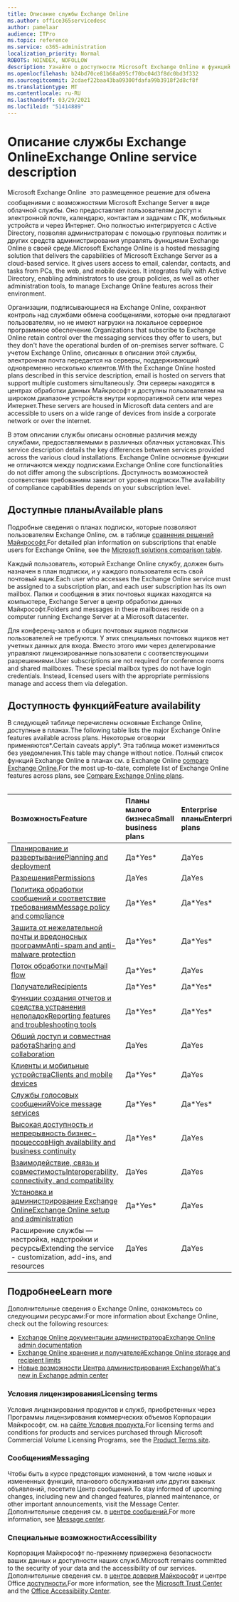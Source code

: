 ```yaml
---
title: Описание службы Exchange Online
ms.author: office365servicedesc
author: pamelaar
audience: ITPro
ms.topic: reference
ms.service: o365-administration
localization_priority: Normal
ROBOTS: NOINDEX, NOFOLLOW
description: Узнайте о доступности Microsoft Exchange Online и функций в Microsoft 365 и Office 365 планах.
ms.openlocfilehash: b24bd70ce81b68a895cf70bc04d3f8dc0bd3f332
ms.sourcegitcommit: 2cdaef22baa43ba09300fdafa99b3918f2d8cf8f
ms.translationtype: MT
ms.contentlocale: ru-RU
ms.lasthandoff: 03/29/2021
ms.locfileid: "51414889"
---
```

# <a name="exchange-online-service-description"></a><span data-ttu-id="e7e03-103">Описание службы Exchange Online</span><span class="sxs-lookup"><span data-stu-id="e7e03-103">Exchange Online service description</span></span>

<span data-ttu-id="e7e03-p101">Microsoft Exchange Online  это размещенное решение для обмена сообщениями с возможностями Microsoft Exchange Server в виде облачной службы. Оно предоставляет пользователям доступ к электронной почте, календарю, контактам и задачам с ПК, мобильных устройств и через Интернет. Оно полностью интегрируется с Active Directory, позволяя администраторам с помощью групповых политик и других средств администрирования управлять функциями Exchange Online в своей среде.</span><span class="sxs-lookup"><span data-stu-id="e7e03-p101">Microsoft Exchange Online is a hosted messaging solution that delivers the capabilities of Microsoft Exchange Server as a cloud-based service. It gives users access to email, calendar, contacts, and tasks from PCs, the web, and mobile devices. It integrates fully with Active Directory, enabling administrators to use group policies, as well as other administration tools, to manage Exchange Online features across their environment.</span></span>
  
<span data-ttu-id="e7e03-107">Организации, подписывающиеся на Exchange Online, сохраняют контроль над службами обмена сообщениями, которые они предлагают пользователям, но не имеют нагрузки на локальное серверное программное обеспечение.</span><span class="sxs-lookup"><span data-stu-id="e7e03-107">Organizations that subscribe to Exchange Online retain control over the messaging services they offer to users, but they don't have the operational burden of on-premises server software.</span></span> <span data-ttu-id="e7e03-108">С учетом Exchange Online, описанных в описании этой службы, электронная почта передается на серверы, поддерживающий одновременно несколько клиентов.</span><span class="sxs-lookup"><span data-stu-id="e7e03-108">With the Exchange Online hosted plans described in this service description, email is hosted on servers that support multiple customers simultaneously.</span></span> <span data-ttu-id="e7e03-109">Эти серверы находятся в центрах обработки данных Майкрософт и доступны пользователям на широком диапазоне устройств внутри корпоративной сети или через Интернет.</span><span class="sxs-lookup"><span data-stu-id="e7e03-109">These servers are housed in Microsoft data centers and are accessible to users on a wide range of devices from inside a corporate network or over the internet.</span></span>

<span data-ttu-id="e7e03-110">В этом описании службы описаны основные различия между службами, предоставляемыми в различных облачных установках.</span><span class="sxs-lookup"><span data-stu-id="e7e03-110">This service description details the key differences between services provided across the various cloud installations.</span></span> <span data-ttu-id="e7e03-111">Exchange Online основные функции не отличаются между подписками.</span><span class="sxs-lookup"><span data-stu-id="e7e03-111">Exchange Online core functionalities do not differ among the subscriptions.</span></span> <span data-ttu-id="e7e03-112">Доступность возможностей соответствия требованиям зависит от уровня подписки.</span><span class="sxs-lookup"><span data-stu-id="e7e03-112">The availability of compliance capabilities depends on your subscription level.</span></span>
  
## <a name="available-plans"></a><span data-ttu-id="e7e03-113">Доступные планы</span><span class="sxs-lookup"><span data-stu-id="e7e03-113">Available plans</span></span>

<span data-ttu-id="e7e03-114">Подробные сведения о планах подписки, которые позволяют пользователям Exchange Online, см. в таблице [сравнения решений Майкрософт.](https://go.microsoft.com/fwlink/?linkid=2139145)</span><span class="sxs-lookup"><span data-stu-id="e7e03-114">For detailed plan information on subscriptions that enable users for Exchange Online, see the [Microsoft solutions comparison table](https://go.microsoft.com/fwlink/?linkid=2139145).</span></span>

<span data-ttu-id="e7e03-115">Каждый пользователь, который Exchange Online службу, должен быть назначен в план подписки, и у каждого пользователя есть свой почтовый ящик.</span><span class="sxs-lookup"><span data-stu-id="e7e03-115">Each user who accesses the Exchange Online service must be assigned to a subscription plan, and each user subscription has its own mailbox.</span></span> <span data-ttu-id="e7e03-116">Папки и сообщения в этих почтовых ящиках находятся на компьютере, Exchange Server в центр обработки данных Майкрософт.</span><span class="sxs-lookup"><span data-stu-id="e7e03-116">Folders and messages in these mailboxes reside on a computer running Exchange Server at a Microsoft datacenter.</span></span>
  
<span data-ttu-id="e7e03-p105">Для конференц-залов и общих почтовых ящиков подписки пользователей не требуются. У этих специальных почтовых ящиков нет учетных данных для входа. Вместо этого ими через делегирование управляют лицензированные пользователи с соответствующими разрешениями.</span><span class="sxs-lookup"><span data-stu-id="e7e03-p105">User subscriptions are not required for conference rooms and shared mailboxes. These special mailbox types do not have login credentials. Instead, licensed users with the appropriate permissions manage and access them via delegation.</span></span>

## <a name="feature-availability"></a><span data-ttu-id="e7e03-120">Доступность функций</span><span class="sxs-lookup"><span data-stu-id="e7e03-120">Feature availability</span></span>

<span data-ttu-id="e7e03-121">В следующей таблице перечислены основные Exchange Online, доступные в планах.</span><span class="sxs-lookup"><span data-stu-id="e7e03-121">The following table lists the major Exchange Online features available across plans.</span></span> <span data-ttu-id="e7e03-122">Некоторые оговорки применяются\*.</span><span class="sxs-lookup"><span data-stu-id="e7e03-122">Certain caveats apply\*.</span></span> <span data-ttu-id="e7e03-123">Эта таблица может измениться без уведомления.</span><span class="sxs-lookup"><span data-stu-id="e7e03-123">This table may change without notice.</span></span> <span data-ttu-id="e7e03-124">Полный список функций Exchange Online в планах см. в Exchange Online [compare Exchange Online.](https://www.microsoft.com/microsoft-365/exchange/compare-microsoft-exchange-online-plans)</span><span class="sxs-lookup"><span data-stu-id="e7e03-124">For the most up-to-date, complete list of Exchange Online features across plans, see [Compare Exchange Online plans](https://www.microsoft.com/microsoft-365/exchange/compare-microsoft-exchange-online-plans).</span></span><br><br>
  
| <span data-ttu-id="e7e03-125">Возможность</span><span class="sxs-lookup"><span data-stu-id="e7e03-125">Feature</span></span> | <span data-ttu-id="e7e03-126">Планы малого бизнеса</span><span class="sxs-lookup"><span data-stu-id="e7e03-126">Small business plans</span></span> | <span data-ttu-id="e7e03-127">Enterprise планы</span><span class="sxs-lookup"><span data-stu-id="e7e03-127">Enterprise plans</span></span> | <span data-ttu-id="e7e03-128">Планы образования</span><span class="sxs-lookup"><span data-stu-id="e7e03-128">Education plans</span></span> | <span data-ttu-id="e7e03-129">GCC</span><span class="sxs-lookup"><span data-stu-id="e7e03-129">GCC</span></span> | <span data-ttu-id="e7e03-130">GCC High</span><span class="sxs-lookup"><span data-stu-id="e7e03-130">GCC-High</span></span> | <span data-ttu-id="e7e03-131">DOD</span><span class="sxs-lookup"><span data-stu-id="e7e03-131">DOD</span></span> | 
|:-----|:-----|:-----|:-----|:-----|:-----|:-----|
|[<span data-ttu-id="e7e03-132">Планирование и развертывание</span><span class="sxs-lookup"><span data-stu-id="e7e03-132">Planning and deployment</span></span>](planning-and-deployment.md)|<span data-ttu-id="e7e03-133">Да\*</span><span class="sxs-lookup"><span data-stu-id="e7e03-133">Yes\*</span></span>|<span data-ttu-id="e7e03-134">Да</span><span class="sxs-lookup"><span data-stu-id="e7e03-134">Yes</span></span>|<span data-ttu-id="e7e03-135">Да</span><span class="sxs-lookup"><span data-stu-id="e7e03-135">Yes</span></span>|<span data-ttu-id="e7e03-136">Да</span><span class="sxs-lookup"><span data-stu-id="e7e03-136">Yes</span></span>|<span data-ttu-id="e7e03-137">Да</span><span class="sxs-lookup"><span data-stu-id="e7e03-137">Yes</span></span>|<span data-ttu-id="e7e03-138">Да</span><span class="sxs-lookup"><span data-stu-id="e7e03-138">Yes</span></span>|
|[<span data-ttu-id="e7e03-139">Разрешения</span><span class="sxs-lookup"><span data-stu-id="e7e03-139">Permissions</span></span>](permissions.md)|<span data-ttu-id="e7e03-140">Да</span><span class="sxs-lookup"><span data-stu-id="e7e03-140">Yes</span></span>|<span data-ttu-id="e7e03-141">Да</span><span class="sxs-lookup"><span data-stu-id="e7e03-141">Yes</span></span>|<span data-ttu-id="e7e03-142">Да</span><span class="sxs-lookup"><span data-stu-id="e7e03-142">Yes</span></span>|<span data-ttu-id="e7e03-143">Да</span><span class="sxs-lookup"><span data-stu-id="e7e03-143">Yes</span></span>|<span data-ttu-id="e7e03-144">Да</span><span class="sxs-lookup"><span data-stu-id="e7e03-144">Yes</span></span>|<span data-ttu-id="e7e03-145">Да</span><span class="sxs-lookup"><span data-stu-id="e7e03-145">Yes</span></span>|
|[<span data-ttu-id="e7e03-146">Политика обработки сообщений и соответствие требованиям</span><span class="sxs-lookup"><span data-stu-id="e7e03-146">Message policy and compliance</span></span>](message-policy-and-compliance.md)|<span data-ttu-id="e7e03-147">Да\*</span><span class="sxs-lookup"><span data-stu-id="e7e03-147">Yes\*</span></span>|<span data-ttu-id="e7e03-148">Да\*</span><span class="sxs-lookup"><span data-stu-id="e7e03-148">Yes\*</span></span>|<span data-ttu-id="e7e03-149">Да</span><span class="sxs-lookup"><span data-stu-id="e7e03-149">Yes</span></span>|<span data-ttu-id="e7e03-150">Да</span><span class="sxs-lookup"><span data-stu-id="e7e03-150">Yes</span></span>|<span data-ttu-id="e7e03-151">Да</span><span class="sxs-lookup"><span data-stu-id="e7e03-151">Yes</span></span>|<span data-ttu-id="e7e03-152">Да</span><span class="sxs-lookup"><span data-stu-id="e7e03-152">Yes</span></span>|
|[<span data-ttu-id="e7e03-153">Защита от нежелательной почты и вредоносных программ</span><span class="sxs-lookup"><span data-stu-id="e7e03-153">Anti-spam and anti-malware protection</span></span>](anti-spam-and-anti-malware-protection.md)|<span data-ttu-id="e7e03-154">Да\*</span><span class="sxs-lookup"><span data-stu-id="e7e03-154">Yes\*</span></span>|<span data-ttu-id="e7e03-155">Да\*</span><span class="sxs-lookup"><span data-stu-id="e7e03-155">Yes\*</span></span>|<span data-ttu-id="e7e03-156">Да</span><span class="sxs-lookup"><span data-stu-id="e7e03-156">Yes</span></span>|<span data-ttu-id="e7e03-157">Да</span><span class="sxs-lookup"><span data-stu-id="e7e03-157">Yes</span></span>|<span data-ttu-id="e7e03-158">Да</span><span class="sxs-lookup"><span data-stu-id="e7e03-158">Yes</span></span>|<span data-ttu-id="e7e03-159">Да</span><span class="sxs-lookup"><span data-stu-id="e7e03-159">Yes</span></span>|
|[<span data-ttu-id="e7e03-160">Поток обработки почты</span><span class="sxs-lookup"><span data-stu-id="e7e03-160">Mail flow</span></span>](mail-flow.md)|<span data-ttu-id="e7e03-161">Да\*</span><span class="sxs-lookup"><span data-stu-id="e7e03-161">Yes\*</span></span>|<span data-ttu-id="e7e03-162">Да</span><span class="sxs-lookup"><span data-stu-id="e7e03-162">Yes</span></span>|<span data-ttu-id="e7e03-163">Да</span><span class="sxs-lookup"><span data-stu-id="e7e03-163">Yes</span></span>|<span data-ttu-id="e7e03-164">Да</span><span class="sxs-lookup"><span data-stu-id="e7e03-164">Yes</span></span>|<span data-ttu-id="e7e03-165">Да</span><span class="sxs-lookup"><span data-stu-id="e7e03-165">Yes</span></span>|<span data-ttu-id="e7e03-166">Да</span><span class="sxs-lookup"><span data-stu-id="e7e03-166">Yes</span></span>|
|[<span data-ttu-id="e7e03-167">Получатели</span><span class="sxs-lookup"><span data-stu-id="e7e03-167">Recipients</span></span>](recipients.md)|<span data-ttu-id="e7e03-168">Да\*</span><span class="sxs-lookup"><span data-stu-id="e7e03-168">Yes\*</span></span>|<span data-ttu-id="e7e03-169">Да\*</span><span class="sxs-lookup"><span data-stu-id="e7e03-169">Yes\*</span></span>|<span data-ttu-id="e7e03-170">Да</span><span class="sxs-lookup"><span data-stu-id="e7e03-170">Yes</span></span>|<span data-ttu-id="e7e03-171">Да</span><span class="sxs-lookup"><span data-stu-id="e7e03-171">Yes</span></span>|<span data-ttu-id="e7e03-172">Да\*</span><span class="sxs-lookup"><span data-stu-id="e7e03-172">Yes\*</span></span>|<span data-ttu-id="e7e03-173">Да\*</span><span class="sxs-lookup"><span data-stu-id="e7e03-173">Yes\*</span></span>|
|[<span data-ttu-id="e7e03-174">Функции создания отчетов и средства устранения неполадок</span><span class="sxs-lookup"><span data-stu-id="e7e03-174">Reporting features and troubleshooting tools</span></span>](reporting-features-and-troubleshooting-tools.md)|<span data-ttu-id="e7e03-175">Да\*</span><span class="sxs-lookup"><span data-stu-id="e7e03-175">Yes\*</span></span>|<span data-ttu-id="e7e03-176">Да\*</span><span class="sxs-lookup"><span data-stu-id="e7e03-176">Yes\*</span></span>|<span data-ttu-id="e7e03-177">Да</span><span class="sxs-lookup"><span data-stu-id="e7e03-177">Yes</span></span>|<span data-ttu-id="e7e03-178">Да</span><span class="sxs-lookup"><span data-stu-id="e7e03-178">Yes</span></span>|<span data-ttu-id="e7e03-179">Да\*</span><span class="sxs-lookup"><span data-stu-id="e7e03-179">Yes\*</span></span>|<span data-ttu-id="e7e03-180">Да\*</span><span class="sxs-lookup"><span data-stu-id="e7e03-180">Yes\*</span></span>|
|[<span data-ttu-id="e7e03-181">Общий доступ и совместная работа</span><span class="sxs-lookup"><span data-stu-id="e7e03-181">Sharing and collaboration</span></span>](sharing-and-collaboration.md)|<span data-ttu-id="e7e03-182">Да</span><span class="sxs-lookup"><span data-stu-id="e7e03-182">Yes</span></span>|<span data-ttu-id="e7e03-183">Да</span><span class="sxs-lookup"><span data-stu-id="e7e03-183">Yes</span></span>|<span data-ttu-id="e7e03-184">Да</span><span class="sxs-lookup"><span data-stu-id="e7e03-184">Yes</span></span>|<span data-ttu-id="e7e03-185">Да</span><span class="sxs-lookup"><span data-stu-id="e7e03-185">Yes</span></span>|<span data-ttu-id="e7e03-186">Да</span><span class="sxs-lookup"><span data-stu-id="e7e03-186">Yes</span></span>|<span data-ttu-id="e7e03-187">Да</span><span class="sxs-lookup"><span data-stu-id="e7e03-187">Yes</span></span>|
|[<span data-ttu-id="e7e03-188">Клиенты и мобильные устройства</span><span class="sxs-lookup"><span data-stu-id="e7e03-188">Clients and mobile devices</span></span>](clients-and-mobile-devices.md)|<span data-ttu-id="e7e03-189">Да\*</span><span class="sxs-lookup"><span data-stu-id="e7e03-189">Yes\*</span></span>|<span data-ttu-id="e7e03-190">Да</span><span class="sxs-lookup"><span data-stu-id="e7e03-190">Yes</span></span>|<span data-ttu-id="e7e03-191">Да</span><span class="sxs-lookup"><span data-stu-id="e7e03-191">Yes</span></span>|<span data-ttu-id="e7e03-192">Да\*</span><span class="sxs-lookup"><span data-stu-id="e7e03-192">Yes\*</span></span>|<span data-ttu-id="e7e03-193">Да\*</span><span class="sxs-lookup"><span data-stu-id="e7e03-193">Yes\*</span></span>|<span data-ttu-id="e7e03-194">Да\*</span><span class="sxs-lookup"><span data-stu-id="e7e03-194">Yes\*</span></span>|
|[<span data-ttu-id="e7e03-195">Службы голосовых сообщений</span><span class="sxs-lookup"><span data-stu-id="e7e03-195">Voice message services</span></span>](voice-message-services.md)|<span data-ttu-id="e7e03-196">Да\*</span><span class="sxs-lookup"><span data-stu-id="e7e03-196">Yes\*</span></span>|<span data-ttu-id="e7e03-197">Да\*</span><span class="sxs-lookup"><span data-stu-id="e7e03-197">Yes\*</span></span>|<span data-ttu-id="e7e03-198">Да</span><span class="sxs-lookup"><span data-stu-id="e7e03-198">Yes</span></span>|<span data-ttu-id="e7e03-199">Нет\*</span><span class="sxs-lookup"><span data-stu-id="e7e03-199">No\*</span></span>|<span data-ttu-id="e7e03-200">Нет\*</span><span class="sxs-lookup"><span data-stu-id="e7e03-200">No\*</span></span>|<span data-ttu-id="e7e03-201">Нет\*</span><span class="sxs-lookup"><span data-stu-id="e7e03-201">No\*</span></span>|
|[<span data-ttu-id="e7e03-202">Высокая доступность и непрерывность бизнес-процессов</span><span class="sxs-lookup"><span data-stu-id="e7e03-202">High availability and business continuity</span></span>](high-availability-and-business-continuity.md)|<span data-ttu-id="e7e03-203">Да\*</span><span class="sxs-lookup"><span data-stu-id="e7e03-203">Yes\*</span></span>|<span data-ttu-id="e7e03-204">Да</span><span class="sxs-lookup"><span data-stu-id="e7e03-204">Yes</span></span>|<span data-ttu-id="e7e03-205">Да</span><span class="sxs-lookup"><span data-stu-id="e7e03-205">Yes</span></span>|<span data-ttu-id="e7e03-206">Да</span><span class="sxs-lookup"><span data-stu-id="e7e03-206">Yes</span></span>|<span data-ttu-id="e7e03-207">Да</span><span class="sxs-lookup"><span data-stu-id="e7e03-207">Yes</span></span>|<span data-ttu-id="e7e03-208">Да</span><span class="sxs-lookup"><span data-stu-id="e7e03-208">Yes</span></span>|
|[<span data-ttu-id="e7e03-209">Взаимодействие, связь и совместимость</span><span class="sxs-lookup"><span data-stu-id="e7e03-209">Interoperability, connectivity, and compatibility</span></span>](interoperability-connectivity-and-compatibility.md)|<span data-ttu-id="e7e03-210">Да</span><span class="sxs-lookup"><span data-stu-id="e7e03-210">Yes</span></span>|<span data-ttu-id="e7e03-211">Да</span><span class="sxs-lookup"><span data-stu-id="e7e03-211">Yes</span></span>|<span data-ttu-id="e7e03-212">Да</span><span class="sxs-lookup"><span data-stu-id="e7e03-212">Yes</span></span>|<span data-ttu-id="e7e03-213">Да</span><span class="sxs-lookup"><span data-stu-id="e7e03-213">Yes</span></span>|<span data-ttu-id="e7e03-214">Да</span><span class="sxs-lookup"><span data-stu-id="e7e03-214">Yes</span></span>|<span data-ttu-id="e7e03-215">Да</span><span class="sxs-lookup"><span data-stu-id="e7e03-215">Yes</span></span>|
|[<span data-ttu-id="e7e03-216">Установка и администрирование Exchange Online</span><span class="sxs-lookup"><span data-stu-id="e7e03-216">Exchange Online setup and administration</span></span>](exchange-online-setup-and-administration.md)|<span data-ttu-id="e7e03-217">Да\*</span><span class="sxs-lookup"><span data-stu-id="e7e03-217">Yes\*</span></span>|<span data-ttu-id="e7e03-218">Да</span><span class="sxs-lookup"><span data-stu-id="e7e03-218">Yes</span></span>|<span data-ttu-id="e7e03-219">Да</span><span class="sxs-lookup"><span data-stu-id="e7e03-219">Yes</span></span>|<span data-ttu-id="e7e03-220">Да</span><span class="sxs-lookup"><span data-stu-id="e7e03-220">Yes</span></span>|<span data-ttu-id="e7e03-221">Да</span><span class="sxs-lookup"><span data-stu-id="e7e03-221">Yes</span></span>|<span data-ttu-id="e7e03-222">Да\*</span><span class="sxs-lookup"><span data-stu-id="e7e03-222">Yes\*</span></span>|
|<span data-ttu-id="e7e03-223">Расширение службы — настройка, надстройки и ресурсы</span><span class="sxs-lookup"><span data-stu-id="e7e03-223">Extending the service - customization, add-ins, and resources</span></span>|<span data-ttu-id="e7e03-224">Да</span><span class="sxs-lookup"><span data-stu-id="e7e03-224">Yes</span></span>|<span data-ttu-id="e7e03-225">Да</span><span class="sxs-lookup"><span data-stu-id="e7e03-225">Yes</span></span>|<span data-ttu-id="e7e03-226">Да</span><span class="sxs-lookup"><span data-stu-id="e7e03-226">Yes</span></span>|<span data-ttu-id="e7e03-227">Да</span><span class="sxs-lookup"><span data-stu-id="e7e03-227">Yes</span></span>|<span data-ttu-id="e7e03-228">Да</span><span class="sxs-lookup"><span data-stu-id="e7e03-228">Yes</span></span>|<span data-ttu-id="e7e03-229">Да</span><span class="sxs-lookup"><span data-stu-id="e7e03-229">Yes</span></span>|

## <a name="learn-more"></a><span data-ttu-id="e7e03-230">Подробнее</span><span class="sxs-lookup"><span data-stu-id="e7e03-230">Learn more</span></span>

<span data-ttu-id="e7e03-231">Дополнительные сведения о Exchange Online, ознакомьтесь со следующими ресурсами:</span><span class="sxs-lookup"><span data-stu-id="e7e03-231">For more information about Exchange Online, check out the following resources:</span></span>

- [<span data-ttu-id="e7e03-232">Exchange Online документации администратора</span><span class="sxs-lookup"><span data-stu-id="e7e03-232">Exchange Online admin documentation</span></span>](/exchange/exchange-online)
- [<span data-ttu-id="e7e03-233">Exchange Online хранения и получателей</span><span class="sxs-lookup"><span data-stu-id="e7e03-233">Exchange Online storage and recipient limits</span></span>](exchange-online-limits.md)
- [<span data-ttu-id="e7e03-234">Новые возможности Центра администрирования Exchange</span><span class="sxs-lookup"><span data-stu-id="e7e03-234">What's new in Exchange admin center</span></span>](/exchange/whats-new)

### <a name="licensing-terms"></a><span data-ttu-id="e7e03-235">Условия лицензирования</span><span class="sxs-lookup"><span data-stu-id="e7e03-235">Licensing terms</span></span>

<span data-ttu-id="e7e03-236">Условия лицензирования продуктов и служб, приобретенных через Программы лицензирования коммерческих объемов Корпорации Майкрософт, см. на [сайте Условия продукта.](https://www.microsoft.com/licensing/terms/)</span><span class="sxs-lookup"><span data-stu-id="e7e03-236">For licensing terms and conditions for products and services purchased through Microsoft Commercial Volume Licensing Programs, see the [Product Terms site](https://www.microsoft.com/licensing/terms/).</span></span> 

### <a name="messaging"></a><span data-ttu-id="e7e03-237">Сообщения</span><span class="sxs-lookup"><span data-stu-id="e7e03-237">Messaging</span></span>

<span data-ttu-id="e7e03-238">Чтобы быть в курсе предстоящих изменений, в том числе новых и измененных функций, планового обслуживания или других важных объявлений, посетите Центр сообщений.</span><span class="sxs-lookup"><span data-stu-id="e7e03-238">To stay informed of upcoming changes, including new and changed features, planned maintenance, or other important announcements, visit the Message Center.</span></span> <span data-ttu-id="e7e03-239">Дополнительные сведения см. в [центре сообщений.](/microsoft-365/admin/manage/message-center)</span><span class="sxs-lookup"><span data-stu-id="e7e03-239">For more information, see [Message center](/microsoft-365/admin/manage/message-center).</span></span>

### <a name="accessibility"></a><span data-ttu-id="e7e03-240">Специальные возможности</span><span class="sxs-lookup"><span data-stu-id="e7e03-240">Accessibility</span></span>

<span data-ttu-id="e7e03-241">Корпорация Майкрософт по-прежнему привержена безопасности ваших данных и доступности наших служб.</span><span class="sxs-lookup"><span data-stu-id="e7e03-241">Microsoft remains committed to the security of your data and the accessibility of our services.</span></span> <span data-ttu-id="e7e03-242">Дополнительные сведения см. в [центре доверия Майкрософт](https://www.microsoft.com/trust-center) и центре Office [доступности.](https://support.office.com/article/ecab0fcf-d143-4fe8-a2ff-6cd596bddc6d)</span><span class="sxs-lookup"><span data-stu-id="e7e03-242">For more information, see the [Microsoft Trust Center](https://www.microsoft.com/trust-center) and the [Office Accessibility Center](https://support.office.com/article/ecab0fcf-d143-4fe8-a2ff-6cd596bddc6d).</span></span>
